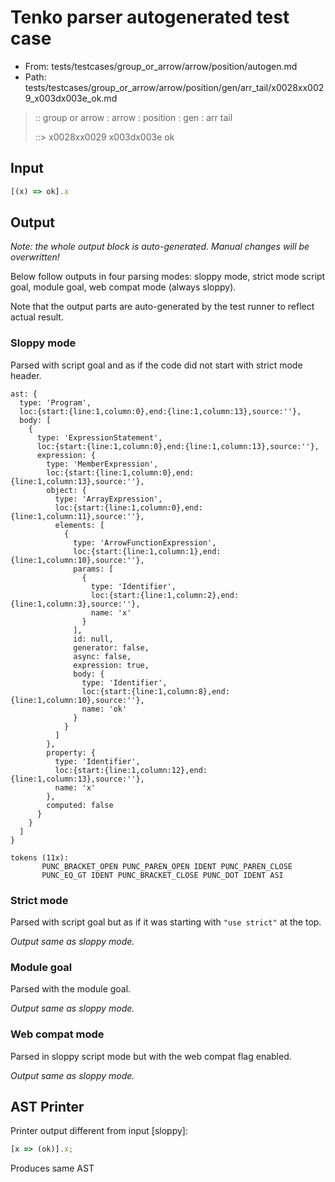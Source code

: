 # Tenko parser autogenerated test case

- From: tests/testcases/group_or_arrow/arrow/position/autogen.md
- Path: tests/testcases/group_or_arrow/arrow/position/gen/arr_tail/x0028xx0029_x003dx003e_ok.md

> :: group or arrow : arrow : position : gen : arr tail
>
> ::> x0028xx0029 x003dx003e ok

## Input


`````js
[(x) => ok].x
`````

## Output

_Note: the whole output block is auto-generated. Manual changes will be overwritten!_

Below follow outputs in four parsing modes: sloppy mode, strict mode script goal, module goal, web compat mode (always sloppy).

Note that the output parts are auto-generated by the test runner to reflect actual result.

### Sloppy mode

Parsed with script goal and as if the code did not start with strict mode header.

`````
ast: {
  type: 'Program',
  loc:{start:{line:1,column:0},end:{line:1,column:13},source:''},
  body: [
    {
      type: 'ExpressionStatement',
      loc:{start:{line:1,column:0},end:{line:1,column:13},source:''},
      expression: {
        type: 'MemberExpression',
        loc:{start:{line:1,column:0},end:{line:1,column:13},source:''},
        object: {
          type: 'ArrayExpression',
          loc:{start:{line:1,column:0},end:{line:1,column:11},source:''},
          elements: [
            {
              type: 'ArrowFunctionExpression',
              loc:{start:{line:1,column:1},end:{line:1,column:10},source:''},
              params: [
                {
                  type: 'Identifier',
                  loc:{start:{line:1,column:2},end:{line:1,column:3},source:''},
                  name: 'x'
                }
              ],
              id: null,
              generator: false,
              async: false,
              expression: true,
              body: {
                type: 'Identifier',
                loc:{start:{line:1,column:8},end:{line:1,column:10},source:''},
                name: 'ok'
              }
            }
          ]
        },
        property: {
          type: 'Identifier',
          loc:{start:{line:1,column:12},end:{line:1,column:13},source:''},
          name: 'x'
        },
        computed: false
      }
    }
  ]
}

tokens (11x):
       PUNC_BRACKET_OPEN PUNC_PAREN_OPEN IDENT PUNC_PAREN_CLOSE
       PUNC_EQ_GT IDENT PUNC_BRACKET_CLOSE PUNC_DOT IDENT ASI
`````

### Strict mode

Parsed with script goal but as if it was starting with `"use strict"` at the top.

_Output same as sloppy mode._

### Module goal

Parsed with the module goal.

_Output same as sloppy mode._

### Web compat mode

Parsed in sloppy script mode but with the web compat flag enabled.

_Output same as sloppy mode._

## AST Printer

Printer output different from input [sloppy]:

````js
[x => (ok)].x;
````

Produces same AST
